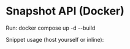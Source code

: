 # Snapshot API (Docker)
Run:
  docker compose up -d --build

Snippet usage (host yourself or inline):
  <script src="https://your-cdn/snapshot-sdk.js" data-endpoint="http://YOUR_HOST:8080" data-viewports="1366x900,390x844" data-mode="auto" data-probe="on" defer></script>
